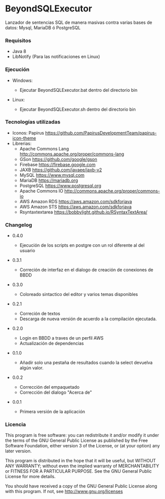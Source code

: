 # BeyondSQLExecutor

Lanzador de sentencias SQL de manera masivas contra varias bases de datos: Mysql, MariaDB ó PostgreSQL

### Requisitos ###

* Java 8
* LibNotify (Para las notificaciones en Linux)

### Ejecución ###

* Windows:
  * Ejecutar BeyondSQLExecutor.bat dentro del directorio bin

* Linux:
  * Ejecutar BeyondSQLExecutor.sh dentro del directorio bin

### Tecnologías utilizadas ###

* Iconos: Papirus https://github.com/PapirusDevelopmentTeam/papirus-icon-theme
* Librerias:
  * Apache Commons Lang http://commons.apache.org/proper/commons-lang
  * GSon https://github.com/google/gson
  * Firebase https://firebase.google.com
  * JAXB https://github.com/javaee/jaxb-v2
  * MySQL https://www.mysql.com
  * MariaDB https://mariadb.org
  * PostgreSQL https://www.postgresql.org
  * Apache Commons IO http://commons.apache.org/proper/commons-io
  * AWS Amazon RDS https://aws.amazon.com/sdkforjava
  * AWS Amazon STS https://aws.amazon.com/sdkforjava
  * Rsyntaxtextarea https://bobbylight.github.io/RSyntaxTextArea/

### Changelog ###

* 0.4.0
  * Ejecución de los scripts en postgre con un rol diferente al del usuario

* 0.3.1
  * Correción de interfaz en el dialogo de creación de conexiones de BBDD

* 0.3.0
  * Coloreado sintactico del editor y varios temas disponibles

* 0.2.1
  * Correción de textos
  * Descarga de nueva versión de acuerdo a la compilación ejecutada.

* 0.2.0
  * Login en BBDD a traves de un perfil AWS
  * Actualización de dependencias

* 0.1.0
  * Añadir solo una pestaña de resultados cuando la select devuelva algún valor.

* 0.0.2
  * Corrección del empaquetado
  * Corrección del dialogo "Acerca de"

* 0.0.1
  * Primera versión de la aplicación

### Licencia ###

This program is free software: you can redistribute it and/or modify
it under the terms of the GNU General Public License as published by
the Free Software Foundation, either version 3 of the License, or
(at your option) any later version.

This program is distributed in the hope that it will be useful,
but WITHOUT ANY WARRANTY; without even the implied warranty of
MERCHANTABILITY or FITNESS FOR A PARTICULAR PURPOSE.  See the
GNU General Public License for more details.

You should have received a copy of the GNU General Public License
along with this program.  If not, see http://www.gnu.org/licenses
